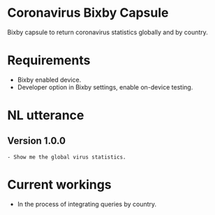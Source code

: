 # Coronavirus Bixby Capsule
 Bixby capsule to return coronavirus statistics globally and by country. 

# Requirements
 - Bixby enabled device.
 - Developer option in Bixby settings, enable on-device testing. 

# NL utterance
 ## Version 1.0.0
    - Show me the global virus statistics.

# Current workings
 - In the process of integrating queries by country.